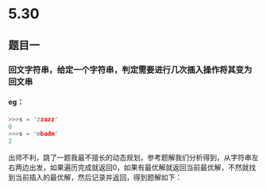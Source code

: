 # 5.30
## 题目一
### 回文字符串，给定一个字符串，判定需要进行几次插入操作将其变为回文串
#### eg：
```C++
>>>s = 'zzazz'
0
>>>s = 'mbadm'
2
```
出师不利，跳了一题我最不擅长的动态规划，参考题解我们分析得到，从字符串左右两边出发，如果遍历完成就返回0，如果有最优解就返回当前最优解，不然就找到当前插入的最优解，然后记录并返回，得到题解如下：


<!--stackedit_data:
eyJoaXN0b3J5IjpbMTEyNDc2NjE0N119
-->